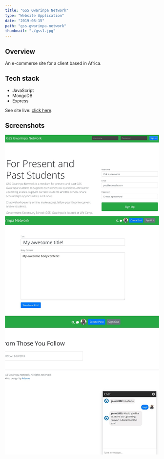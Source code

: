 ```yaml
---
title: "GSS Gwarinpa Network"
type: "Website Application"
date: "2019-08-15"
path: "gss-gwarinpa-network"
thumbnail: "./gss1.jpg"
---
```


## Overview

An e-commerse site for a client based in Africa.

## Tech stack

- JavaScript
- MongoDB
- Express

See site live: [click here](https://amalsdelight.netlify.com/ "Amal's Delight").

## Screenshots

![Screenshot 1](./gss4.jpg)
![Screenshot 2](./gss2.jpg)
![Screenshot 3](./gss3.jpg)
